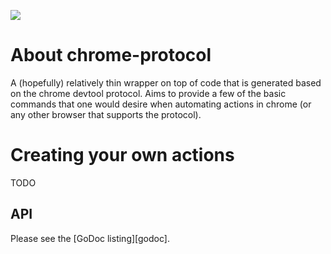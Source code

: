 [![](https://godoc.org/github.com/4ydx/chrome-protocol?status.svg)](http://godoc.org/github.com/4ydx/chrome-protocol)

# About chrome-protocol

A (hopefully) relatively thin wrapper on top of code that is generated based on
the chrome devtool protocol.  Aims to provide a few of the basic commands that
one would desire when automating actions in chrome (or any other browser that
supports the protocol).

# Creating your own actions

TODO

## API

Please see the [GoDoc listing][godoc].

